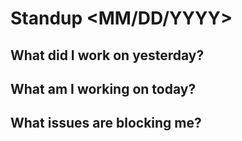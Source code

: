 # Standup <MM/DD/YYYY>

## What did I work on yesterday?

## What am I working on today?

## What issues are blocking me?